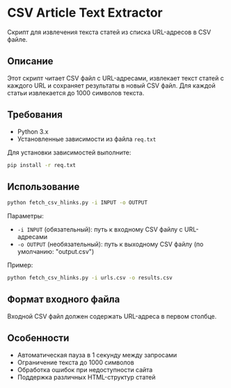 # CSV Article Text Extractor

Скрипт для извлечения текста статей из списка URL-адресов в CSV файле.

## Описание

Этот скрипт читает CSV файл с URL-адресами, извлекает текст статей с каждого URL и сохраняет результаты в новый CSV файл. Для каждой статьи извлекается до 1000 символов текста.

## Требования

- Python 3.x
- Установленные зависимости из файла `req.txt`

Для установки зависимостей выполните:

```bash
pip install -r req.txt
```

## Использование

```bash
python fetch_csv_hlinks.py -i INPUT -o OUTPUT
```

Параметры:

- `-i INPUT` (обязательный): путь к входному CSV файлу с URL-адресами
- `-o OUTPUT` (необязательный): путь к выходному CSV файлу (по умолчанию: "output.csv")

Пример:

```bash
python fetch_csv_hlinks.py -i urls.csv -o results.csv
```

## Формат входного файла

Входной CSV файл должен содержать URL-адреса в первом столбце.

## Особенности

- Автоматическая пауза в 1 секунду между запросами
- Ограничение текста до 1000 символов
- Обработка ошибок при недоступности сайта
- Поддержка различных HTML-структур статей

